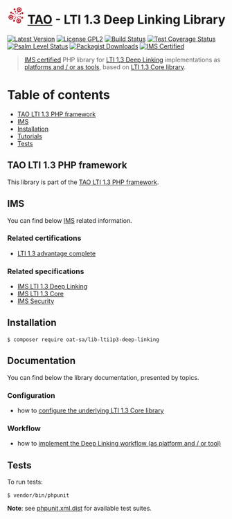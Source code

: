 # <img src="doc/images/logo/logo.png" width="40" height="40"> [TAO](https://www.taotesting.com/) - LTI 1.3 Deep Linking Library

[![Latest Version](https://img.shields.io/github/tag/oat-sa/lib-lti1p3-deep-linking.svg?style=flat&label=release)](https://github.com/oat-sa/lib-lti1p3-deep-linking/tags)
[![License GPL2](http://img.shields.io/badge/licence-GPL%202.0-blue.svg)](http://www.gnu.org/licenses/gpl-2.0.html)
[![Build Status](https://github.com/oat-sa/lib-lti1p3-deep-linking/actions/workflows/build.yaml/badge.svg?branch=master)](https://github.com/oat-sa/lib-lti1p3-deep-linking/actions)
[![Test Coverage Status](https://coveralls.io/repos/github/oat-sa/lib-lti1p3-deep-linking/badge.svg?branch=master)](https://coveralls.io/github/oat-sa/lib-lti1p3-deep-linking?branch=master)
[![Psalm Level Status](https://shepherd.dev/github/oat-sa/lib-lti1p3-deep-linking/level.svg)](https://shepherd.dev/github/oat-sa/lib-lti1p3-deep-linking)
[![Packagist Downloads](http://img.shields.io/packagist/dt/oat-sa/lib-lti1p3-deep-linking.svg)](https://packagist.org/packages/oat-sa/lib-lti1p3-deep-linking)
[![IMS Certified](https://img.shields.io/badge/IMS-certified-brightgreen)](https://site.imsglobal.org/certifications/open-assessment-technologies-sa/tao-lti-13-devkit)

> [IMS certified](https://site.imsglobal.org/certifications/open-assessment-technologies-sa/tao-lti-13-devkit) PHP library for [LTI 1.3 Deep Linking](https://www.imsglobal.org/spec/lti-dl/v2p0/) implementations as [platforms and / or as tools](http://www.imsglobal.org/spec/lti/v1p3/#platforms-and-tools), based on [LTI 1.3 Core library](https://github.com/oat-sa/lib-lti1p3-core).

# Table of contents

- [TAO LTI 1.3 PHP framework](#tao-lti-13-php-framework)
- [IMS](#ims)
- [Installation](#installation)
- [Tutorials](#tutorials)
- [Tests](#tests)

## TAO LTI 1.3 PHP framework

This library is part of the [TAO LTI 1.3 PHP framework](https://oat-sa.github.io/doc-lti1p3/).

## IMS

You can find below [IMS](https://www.imsglobal.org/) related information.

### Related certifications

- [LTI 1.3 advantage complete](https://site.imsglobal.org/certifications/open-assessment-technologies-sa/tao-lti-13-devkit)

### Related specifications

- [IMS LTI 1.3 Deep Linking](https://www.imsglobal.org/spec/lti-dl/v2p0/)
- [IMS LTI 1.3 Core](http://www.imsglobal.org/spec/lti/v1p3)
- [IMS Security](https://www.imsglobal.org/spec/security/v1p0)

## Installation

```console
$ composer require oat-sa/lib-lti1p3-deep-linking
```

## Documentation

You can find below the library documentation, presented by topics.

### Configuration

- how to [configure the underlying LTI 1.3 Core library](https://github.com/oat-sa/lib-lti1p3-core#quick-start)

### Workflow

- how to [implement the Deep Linking workflow (as platform and / or tool)](doc/deep-linking-workflow.md)

## Tests

To run tests:

```console
$ vendor/bin/phpunit
```
**Note**: see [phpunit.xml.dist](phpunit.xml.dist) for available test suites.

